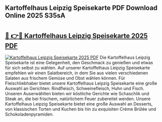 ## Kartoffelhaus Leipzig Speisekarte PDF Download Online 2025 S35sA

# <h2><a href="http://gc6y9i.nevu.top/?p=Kartoffelhaus+Leipzig+Speisekarte">🔗 👉🔴 Kartoffelhaus Leipzig Speisekarte 2025 PDF</a></h2>

[![Kartoffelhaus Leipzig Speisekarte 2025 PDF](https://i.imgur.com/dBaPXMq.png)](http://gc6y9i.nevu.top/?p=Kartoffelhaus+Leipzig+Speisekarte)
Die Kartoffelhaus Leipzig Speisekarte ist eine Gelegenheit, den Geschmack zu genießen und etwas für sich selbst zu wählen. Auf unserer Kartoffelhaus Leipzig Speisekarte empfehlen wir einen Salatbereich, in dem Sie aus vielen verschiedenen Salaten aus frischem Gemüse und Obst wählen können. Für Fleischliebhaber bietet unsere Kartoffelhaus Leipzig Speisekarte eine große Auswahl an Gerichten: Rindfleisch, Schweinefleisch, Huhn und Fisch. Unseren Auserwählten bieten wir köstliche Gerichte wie Schaschlik und Steak an, die bei frischem, natürlichem Feuer zubereitet werden. Unsere Kartoffelhaus Leipzig Speisekarte bietet eine große Auswahl an Desserts, von klassischen Torten und Kuchen bis hin zu exquisiten Crème Brûlée und Schokoladenpyramiden.
